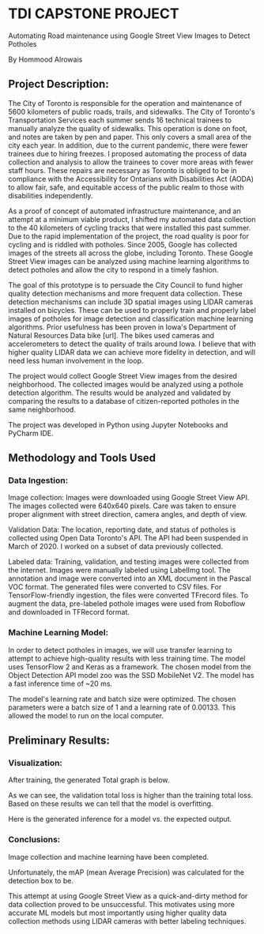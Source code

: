 # TDI CAPSTONE PROJECT 

Automating Road maintenance using Google Street View Images to Detect Potholes

By Hommood Alrowais

## Project Description:
The City of Toronto is responsible for the operation and maintenance of 5600 kilometers of public roads, trails, and sidewalks. The City of Toronto's Transportation Services each summer sends 16 technical trainees to manually analyze the quality of sidewalks. This operation is done on foot, and notes are taken by pen and paper. This only covers a small area of the city each year. In addition, due to the current pandemic, there were fewer trainees due to hiring freezes. I proposed automating the process of data collection and analysis to allow the trainees to cover more areas with fewer staff hours. These repairs are necessary as Toronto is obliged to be in compliance with the Accessibility for Ontarians with Disabilities Act (AODA) to allow fair, safe, and equitable access of the public realm to those with disabilities independently.

As a proof of concept of automated infrastructure maintenance, and an attempt at a minimum viable product, I shifted my automated data collection to the 40 kilometers of cycling tracks that were installed this past summer. Due to the rapid implementation of the project, the road quality is poor for cycling and is riddled with potholes. Since 2005, Google has collected images of the streets all across the globe, including Toronto. These Google Street View images can be analyzed using machine learning algorithms to detect potholes and allow the city to respond in a timely fashion.

The goal of this prototype is to persuade the City Council to fund higher quality detection mechanisms and more frequent data collection. These detection mechanisms can include 3D spatial images using LIDAR cameras installed on bicycles. These can be used to properly train and properly label images of potholes for image detection and classification machine learning algorithms. Prior usefulness has been proven in Iowa's Department of Natural Resources Data bike [url]. The bikes used cameras and accelerometers to detect the quality of trails around Iowa. I believe that with higher quality LIDAR data we can achieve more fidelity in detection, and will need less human involvement in the loop. 

The project would collect Google Street View images from the desired neighborhood. The collected images would be analyzed using a pothole detection algorithm. The results would be analyzed and validated by comparing the results to a database of citizen-reported potholes in the same neighborhood. 

The project was developed in Python using Jupyter Notebooks and PyCharm IDE.

## Methodology and Tools Used
### Data Ingestion:
Image collection: Images were downloaded using Google Street View API. The images collected were 640x640 pixels. Care was taken to ensure proper alignment with street direction, camera angles, and depth of view. 

Validation Data: The location, reporting date, and status of potholes is collected using Open Data Toronto's API. The API had been suspended in March of 2020. I worked on a subset of data previously collected. 

Labeled data: Training, validation, and testing images were collected from the internet. Images were manually labeled using LabelImg tool. The annotation and image were converted into an XML document in the Pascal VOC format. The generated files were converted to CSV files. For TensorFlow-friendly ingestion, the files were converted TFrecord files. To augment the data, pre-labeled pothole images were used from Roboflow and downloaded in TFRecord format.

### Machine Learning Model:
In order to detect potholes in images, we will use transfer learning to attempt to achieve high-quality results with less training time. The model uses TensorFlow 2 and Keras as a framework. The chosen model from the Object Detection API model zoo was the SSD MobileNet V2. The model has a fast inference time of ~20 ms.

The model's learning rate and batch size were optimized. The chosen parameters were a batch size of 1 and a learning rate of 0.00133. This allowed the model to run on the local computer. 

## Preliminary Results:
### Visualization:
After training, the generated Total graph is below. 

As we can see, the validation total loss is higher than the training total loss. Based on these results we can tell that the model is overfitting.

Here is the generated inference for a model vs. the expected output. 


### Conclusions:
Image collection and machine learning have been completed. 

Unfortunately, the mAP (mean Average Precision) was calculated for the detection box to be. 

This attempt at using Google Street View as a quick-and-dirty method for data collection proved to be unsuccessful. This motivates using more accurate ML models but most importantly using higher quality data collection methods using LIDAR cameras with better labeling techniques.
